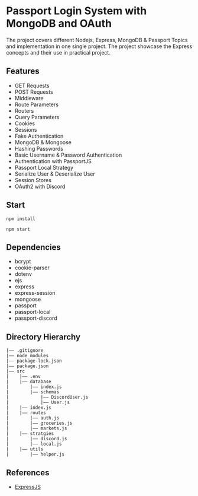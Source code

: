  Passport Login System with MongoDB and OAuth
===
The project covers different Nodejs, Express, MongoDB & Passport Topics and implementation in one single project. The project showcase the Express concepts and their use in practical project.

## Features
- GET Requests
- POST Requests
- Middleware
- Route Parameters
- Routers
- Query Parameters 
- Cookies
- Sessions
- Fake Authentication
- MongoDB & Mongoose
- Hashing Passwords
- Basic Username & Password Authentication
- Authentication with PassportJS
- Passport Local Strategy
- Serialize User & Deserialize User
- Session Stores
- OAuth2 with Discord

## Start
  ```
  npm install
  ```

  ```
  npm start
  ```
  ## Dependencies
- bcrypt
- cookie-parser
- dotenv
- ejs
- express
- express-session
- mongoose
- passport
- passport-local
- passport-discord

## Directory Hierarchy
```
|—— .gitignore
|—— node_modules
|—— package-lock.json
|—— package.json
|—— src
|    |—— .env
|    |—— database
|        |—— index.js
|        |—— schemas
|            |—— DiscordUser.js
|            |—— User.js
|    |—— index.js
|    |—— routes
|        |—— auth.js
|        |—— groceries.js
|        |—— markets.js
|    |—— stratgies
|        |—— discord.js
|        |—— local.js
|    |—— utils
|        |—— helper.js
```

## References
- [ExpressJS](https://www.youtube.com/playlist?list=PL_cUvD4qzbkwp6pxx27pqgohrsP8v1Wj2)
  

